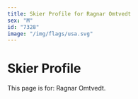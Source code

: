 ```yaml
---
title: Skier Profile for Ragnar Omtvedt
sex: "M"
id: "7328"
image: "/img/flags/usa.svg" 
---
```


# Skier Profile

This page is for: Ragnar Omtvedt.
    